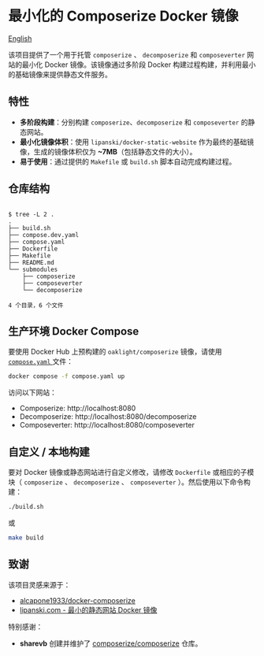 # 最小化的 Composerize Docker 镜像

[English](./README_en.md)

该项目提供了一个用于托管 `composerize` 、 `decomposerize` 和 `composeverter` 网站的最小化 Docker 镜像。该镜像通过多阶段 Docker 构建过程构建，并利用最小的基础镜像来提供静态文件服务。

## 特性

* **多阶段构建**：分别构建 `composerize`、`decomposerize` 和 `composeverter` 的静态网站。
* **最小化镜像体积**：使用 `lipanski/docker-static-website` 作为最终的基础镜像，生成的镜像体积仅为 **~7MB**（包括静态文件的大小）。
* **易于使用**：通过提供的 `Makefile` 或 `build.sh` 脚本自动完成构建过程。

## 仓库结构

```

$ tree -L 2 .
.
├── build.sh
├── compose.dev.yaml
├── compose.yaml
├── Dockerfile
├── Makefile
├── README.md
└── submodules
    ├── composerize
    ├── composeverter
    └── decomposerize

4 个目录，6 个文件
```

## 生产环境 Docker Compose

要使用 Docker Hub 上预构建的 `oaklight/composerize` 镜像，请使用 [ `compose.yaml` ](compose.yaml) 文件：

```bash
docker compose -f compose.yaml up
```

访问以下网站：
* Composerize: http://localhost:8080
* Decomposerize: http://localhost:8080/decomposerize
* Composeverter: http://localhost:8080/composeverter

## 自定义 / 本地构建

要对 Docker 镜像或静态网站进行自定义修改，请修改 `Dockerfile` 或相应的子模块（ `composerize` 、 `decomposerize` 、 `composeverter` ）。然后使用以下命令构建：

```bash
./build.sh
```

或

```bash
make build
```

## 致谢

该项目灵感来源于：
* [alcapone1933/docker-composerize](https://github.com/alcapone1933/docker-composerize)
* [lipanski.com - 最小的静态网站 Docker 镜像](https://lipanski.com/posts/smallest-docker-image-static-website)

特别感谢：
* **sharevb** 创建并维护了 [composerize/composerize](https://github.com/composerize/composerize) 仓库。
